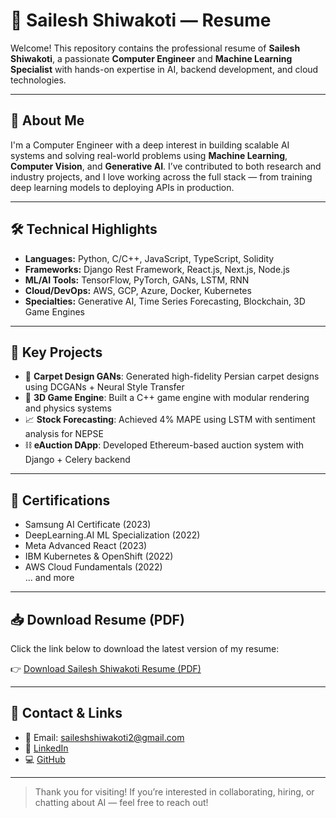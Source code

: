 # 📄 Sailesh Shiwakoti — Resume

Welcome! This repository contains the professional resume of **Sailesh Shiwakoti**, a passionate **Computer Engineer** and **Machine Learning Specialist** with hands-on expertise in AI, backend development, and cloud technologies.

---

## 🔹 About Me

I'm a Computer Engineer with a deep interest in building scalable AI systems and solving real-world problems using **Machine Learning**, **Computer Vision**, and **Generative AI**. I’ve contributed to both research and industry projects, and I love working across the full stack — from training deep learning models to deploying APIs in production.

---

## 🛠️ Technical Highlights

- **Languages:** Python, C/C++, JavaScript, TypeScript, Solidity  
- **Frameworks:** Django Rest Framework, React.js, Next.js, Node.js  
- **ML/AI Tools:** TensorFlow, PyTorch, GANs, LSTM, RNN  
- **Cloud/DevOps:** AWS, GCP, Azure, Docker, Kubernetes  
- **Specialties:** Generative AI, Time Series Forecasting, Blockchain, 3D Game Engines  

---

## 🧠 Key Projects

- 🎨 **Carpet Design GANs**: Generated high-fidelity Persian carpet designs using DCGANs + Neural Style Transfer  
- 🚀 **3D Game Engine**: Built a C++ game engine with modular rendering and physics systems  
- 📈 **Stock Forecasting**: Achieved 4% MAPE using LSTM with sentiment analysis for NEPSE  
- ⛓️ **eAuction DApp**: Developed Ethereum-based auction system with Django + Celery backend  

---

## 📜 Certifications

- Samsung AI Certificate (2023)  
- DeepLearning.AI ML Specialization (2022)  
- Meta Advanced React (2023)  
- IBM Kubernetes & OpenShift (2022)  
- AWS Cloud Fundamentals (2022)  
... and more

---

## 📥 Download Resume (PDF)

Click the link below to download the latest version of my resume:

👉 [Download Sailesh Shiwakoti Resume (PDF)](./sailesh_resume.pdf)

---

## 🔗 Contact & Links

- 📧 Email: saileshshiwakoti2@gmail.com  
- 💼 [LinkedIn](https://linkedin.com/in/saileshshiwakoti)  
- 💻 [GitHub](https://github.com/99-NinetyNine)

---

> Thank you for visiting! If you’re interested in collaborating, hiring, or chatting about AI — feel free to reach out!
